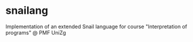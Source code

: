 # snailang
Implementation of an extended Snail language for course "Interpretation of programs" @ PMF UniZg
